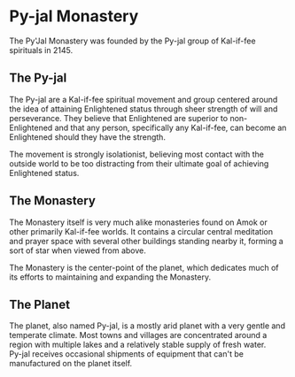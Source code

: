 # Py-jal Monastery
The Py'Jal Monastery was founded by the Py-jal group of Kal-if-fee spirituals in 2145. 
## The Py-jal
The Py-jal are a Kal-if-fee spiritual movement and group centered around the idea of attaining Enlightened status through sheer strength of will and perseverance. They believe that Enlightened are superior to non-Enlightened and that any person, specifically any Kal-if-fee, can become an Enlightened should they have the strength.  
  
The movement is strongly isolationist, believing most contact with the outside world to be too distracting from their ultimate goal of achieving Enlightened status.
## The Monastery
The Monastery itself is very much alike monasteries found on Amok or other primarily Kal-if-fee worlds. It contains a circular central meditation and prayer space with several other buildings standing nearby it, forming a sort of star when viewed from above.  
  
The Monastery is the center-point of the planet, which dedicates much of its efforts to maintaining and expanding the Monastery.
## The Planet
The planet, also named Py-jal, is a mostly arid planet with a very gentle and temperate climate. Most towns and villages are concentrated around a region with multiple lakes and a relatively stable supply of fresh water.  
Py-jal receives occasional shipments of equipment that can't be manufactured on the planet itself.